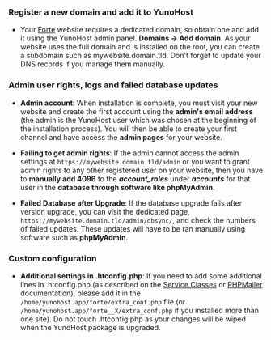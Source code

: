 ### Register a new domain and add it to YunoHost

- Your [Forte](https://codeberg.org/fortified/forte/) website requires a dedicated domain, so obtain one and add it using the YunoHost admin panel. **Domains -> Add domain**. As your website uses the full domain and is installed on the root, you can create a subdomain such as mywebsite.domain.tld. Don't forget to update your DNS records if you manage them manually.

### Admin user rights, logs and failed database updates

- **Admin account**: When installation is complete, you must visit your new website and create the first account using the **admin's email address** (the admin is the YunoHost user which was chosen at the beginning of the installation process). You will then be able to create your first channel and have access the **admin pages** for your website.

- **Failing to get admin rights**: If the admin cannot access the admin settings at `https://mywebsite.domain.tld/admin` or you want to grant admin rights to any other registered user on your website, then you have to **manually add 4096** to the ***account_roles*** under ***accounts*** for that user in the **database through software like phpMyAdmin**.

- **Failed Database after Upgrade**: If the database upgrade fails after version upgrade, you can visit the dedicated page, `https://mywebsite.domain.tld/admin/dbsync/`, and check the numbers of failed updates. These updates will have to be ran manually using software such as **phpMyAdmin**.

### Custom configuration

- **Additional settings in .htconfig.php**: If you need to add some additional lines in .htconfig.php (as described on the [Service Classes](https://codeberg.org/fortified/forte/src/branch/release/doc/admin/en/Service_Classes.mc) or [PHPMailer](https://codeberg.org/fortified/forte/src/branch/release/doc/admin/en/SMTP.mc) documentation), please add it in the `/home/yunohost.app/forte/extra_conf.php` file (or `/home/yunohost.app/forte__X/extra_conf.php` if you installed more than one site). Do not touch .htconfig.php as your changes will be wiped when the YunoHost package is upgraded.
